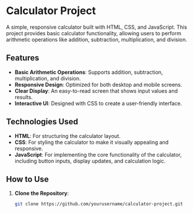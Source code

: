# Calculator Project

A simple, responsive calculator built with HTML, CSS, and JavaScript. This project provides basic calculator functionality, allowing users to perform arithmetic operations like addition, subtraction, multiplication, and division.

## Features

- **Basic Arithmetic Operations**: Supports addition, subtraction, multiplication, and division.
- **Responsive Design**: Optimized for both desktop and mobile screens.
- **Clear Display**: An easy-to-read screen that shows input values and results.
- **Interactive UI**: Designed with CSS to create a user-friendly interface.

## Technologies Used

- **HTML**: For structuring the calculator layout.
- **CSS**: For styling the calculator to make it visually appealing and responsive.
- **JavaScript**: For implementing the core functionality of the calculator, including button inputs, display updates, and calculation logic.

## How to Use

1. **Clone the Repository**:
   ```bash
   git clone https://github.com/yourusername/calculator-project.git

